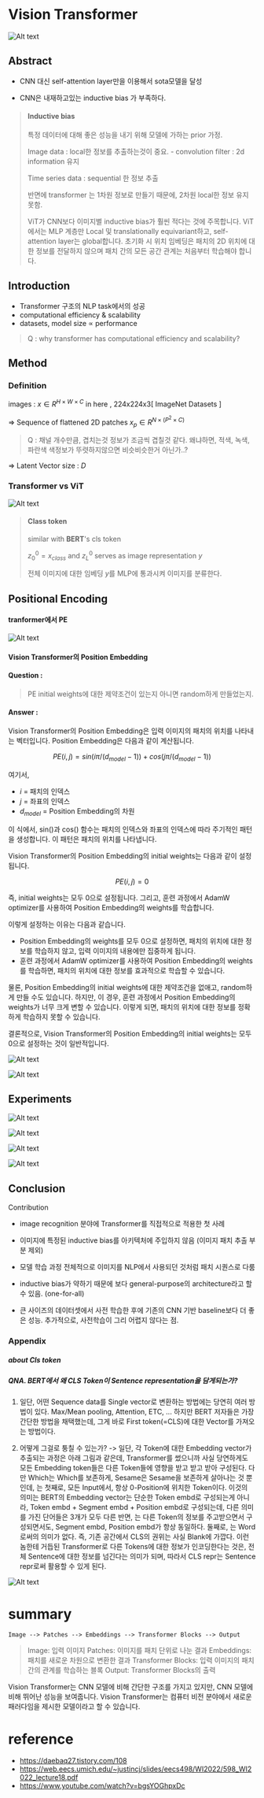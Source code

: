 # Vision Transformer 

![Alt text](image-6.png)


## Abstract

- CNN 대신 self-attention layer만을 이용해서 sota모델을 달성

- CNN은 내재하고있는 inductive bias 가 부족하다.

>#### Inductive bias
>특정 데이터에 대해 좋은 성능을 내기 위해 모델에 가하는 prior 가정.
>
>Image data : local한 정보를 추출하는것이 중요. - convolution filter : 2d information 유지
>
>Time series data : sequential 한 정보 추출 
>
>반면에 transformer 는 1차원 정보로 만들기 때문에, 2차원 local한 정보 유지 못함.
>
>ViT가 CNN보다 이미지별 inductive bias가 훨씬 적다는 것에 주목합니다. ViT에서는 MLP 계층만 Local 및 translationally equivariant하고, self-attention layer는 global합니다. 초기화 시 위치 임베딩은 패치의 2D 위치에 대한 정보를 전달하지 않으며 패치 간의 모든 공간 관계는 처음부터 학습해야 합니다.

## Introduction

- Transformer 구조의 NLP task에서의 성공
- computational efficiency & scalability
- datasets, model size $\propto$ performance

>Q : why transformer has computational efficiency and scalability?

## Method

### Definition

images : $x \in R^{H \times W \times C}$ in here , 224x224x3[ ImageNet Datasets ]

=> Sequence of flattened 2D patches $x_p \in R^{N \times ( P^2 \times C)}$ 

>Q : 채널 개수만큼, 겹치는것 정보가 조금씩 겹칠것 같다. 왜냐하면, 적색, 녹색, 파란색 색정보가 뚜렷하지않으면 비슷비슷한거 아닌가..? 

=> Latent Vector size : $D$


### Transformer vs ViT


![Alt text](image-1.png)
>#### Class token
>
>similar with **BERT**'s cls token
>
>$z_0^0 =  x_{class}$ and $z_L^0$ serves as image representation $y$
>
>전체 이미지에 대한 임베딩 $y$를 MLP에 통과시켜 이미지를 분류한다.

## Positional Encoding

#### tranformer에서 PE
![Alt text](image.png)



#### Vision Transformer의 Position Embedding

#### Question : 
>PE initial weights에 대한 제약조건이 있는지 아니면 random하게 만들었는지.

#### Answer :

Vision Transformer의 Position Embedding은 입력 이미지의 패치의 위치를 나타내는 벡터입니다. Position Embedding은 다음과 같이 계산됩니다.

$$
PE(i, j) = sin(i \pi  / (d_{model} - 1)) + cos(j \pi / (d_{model} - 1))
$$

여기서,

* $i$ = 패치의 인덱스
* $j$ = 좌표의 인덱스
* $d_{model}$ = Position Embedding의 차원

이 식에서, sin()과 cos() 함수는 패치의 인덱스와 좌표의 인덱스에 따라 주기적인 패턴을 생성합니다. 이 패턴은 패치의 위치를 나타냅니다.

Vision Transformer의 Position Embedding의 initial weights는 다음과 같이 설정됩니다.

$$
PE(i, j) = 0
$$

즉, initial weights는 모두 0으로 설정됩니다. 그리고, 훈련 과정에서 AdamW optimizer를 사용하여 Position Embedding의 weights를 학습합니다.

이렇게 설정하는 이유는 다음과 같습니다.

* Position Embedding의 weights를 모두 0으로 설정하면, 패치의 위치에 대한 정보를 학습하지 않고, 입력 이미지의 내용에만 집중하게 됩니다.
* 훈련 과정에서 AdamW optimizer를 사용하여 Position Embedding의 weights를 학습하면, 패치의 위치에 대한 정보를 효과적으로 학습할 수 있습니다.

물론, Position Embedding의 initial weights에 대한 제약조건을 없애고, random하게 만들 수도 있습니다. 하지만, 이 경우, 훈련 과정에서 Position Embedding의 weights가 너무 크게 변할 수 있습니다. 이렇게 되면, 패치의 위치에 대한 정보를 정확하게 학습하지 못할 수 있습니다.

결론적으로, Vision Transformer의 Position Embedding의 initial weights는 모두 0으로 설정하는 것이 일반적입니다.



![Alt text](image-2.png)

![Alt text](image-5.png)

## Experiments 

![Alt text](image-3.png)



![Alt text](image-4.png)

![Alt text](image-15.png)

![Alt text](image-16.png)

## Conclusion

Contribution
- image recognition 분야에 Transformer를 직접적으로 적용한 첫 사례

- 이미지에 특정된 inductive bias를 아키텍처에 주입하지 않음 (이미지 패치 추출 부분 제외)

- 모델 학습 과정 전체적으로 이미지를 NLP에서 사용되던 것처럼 패치 시퀀스로 다룸

- inductive bias가 약하기 때문에 보다 general-purpose의 architecture라고 할 수 있음. (one-for-all)

- 큰 사이즈의 데이터셋에서 사전 학습한 후에 기존의 CNN 기반 baseline보다 더 좋은 성능. 추가적으로, 사전학습이 그리 어렵지 않다는 점.
 

### Appendix

##### about Cls token

##### QNA. BERT에서 왜 CLS Token이 Sentence representation을 담게되는가?
1. 일단, 어떤 Sequence data를 Single vector로 변환하는 방법에는 당연히 여러 방법이 있다. Max/Mean pooling, Attention, ETC, ... 하지만 BERT 저자들은 가장 간단한 방법을 채택했는데, 그게 바로 First token(=CLS)에 대한 Vector를 가져오는 방법이다.


2. 어떻게 그걸로 퉁칠 수 있는가? -> 일단, 각 Token에 대한 Embedding vector가 추출되는 과정은 아래 그림과 같은데, Transformer를 썼으니까 사실 당연하게도 모든 Embedding token들은 다른 Token들에 영향을 받고 받고 받아 구성된다. 다만 Which는 Which를 보존하게, Sesame은 Sesame을 보존하게 살아나는 것 뿐인데, <CLS>는 첫째로, 모든 Input에서, 항상 0-Position에 위치한 Token이다. 이것의 의미는 BERT의 Embedding vector는 단순한 Token embd로 구성되는게 아니라, Token embd + Segment embd + Position embd로 구성되는데, 다른 의미를 가진 단어들은 3개가 모두 다른 반면, <CLS>는 다른 Token의 정보를 주고받으면서 구성되면서도, Segment embd, Position embd가 항상 동일하다. 둘째로, <CLS>는 Word로써의 의미가 없다. 즉, 기존 공간에서 CLS의 권위는 사실 Blank에 가깝다. 이런 놈한테 거듭된 Transformer로 다른 Tokens에 대한 정보가 인코딩한다는 것은, 전체 Sentence에 대한 정보를 넘긴다는 의미가 되며, 따라서 CLS repr는 Sentence repr로써 활용할 수 있게 된다.

![Alt text](image-8.png)

# summary 

```
Image --> Patches --> Embeddings --> Transformer Blocks --> Output
```
  
>Image: 입력 이미지
Patches: 이미지를 패치 단위로 나눈 결과
Embeddings: 패치를 새로운 차원으로 변환한 결과
Transformer Blocks: 입력 이미지의 패치 간의 관계를 학습하는 블록
Output: Transformer Blocks의 출력

  Vision Transformer는 CNN 모델에 비해 간단한 구조를 가지고 있지만, CNN 모델에 비해 뛰어난 성능을 보여줍니다. Vision Transformer는 컴퓨터 비전 분야에서 새로운 패러다임을 제시한 모델이라고 할 수 있습니다.


# reference 

- https://daebaq27.tistory.com/108
- https://web.eecs.umich.edu/~justincj/slides/eecs498/WI2022/598_WI2022_lecture18.pdf
- https://www.youtube.com/watch?v=bgsYOGhpxDc